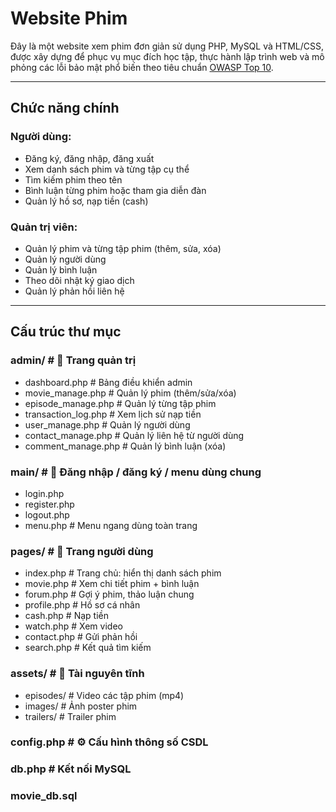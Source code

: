 # Website Phim

Đây là một website xem phim đơn giản sử dụng PHP, MySQL và HTML/CSS, được xây dựng để phục vụ mục đích học tập, thực hành lập trình web và mô phỏng các lỗi bảo mật phổ biến theo tiêu chuẩn [OWASP Top 10](https://owasp.org/Top10/).

---

## Chức năng chính

### Người dùng:
- Đăng ký, đăng nhập, đăng xuất
- Xem danh sách phim và từng tập cụ thể
- Tìm kiếm phim theo tên
- Bình luận từng phim hoặc tham gia diễn đàn
- Quản lý hồ sơ, nạp tiền (cash)

### Quản trị viên:
- Quản lý phim và từng tập phim (thêm, sửa, xóa)
- Quản lý người dùng
- Quản lý bình luận
- Theo dõi nhật ký giao dịch
- Quản lý phản hồi liên hệ

---

##  Cấu trúc thư mục

### admin/ # 📂 Trang quản trị
- dashboard.php # Bảng điều khiển admin
- movie_manage.php # Quản lý phim (thêm/sửa/xóa)
- episode_manage.php # Quản lý từng tập phim
- transaction_log.php # Xem lịch sử nạp tiền
- user_manage.php # Quản lý người dùng
- contact_manage.php # Quản lý liên hệ từ người dùng
- comment_manage.php # Quản lý bình luận (xóa)

### main/ # 📂 Đăng nhập / đăng ký / menu dùng chung
- login.php
- register.php
- logout.php
- menu.php # Menu ngang dùng toàn trang

### pages/ # 📂 Trang người dùng
- index.php # Trang chủ: hiển thị danh sách phim
- movie.php # Xem chi tiết phim + bình luận
- forum.php # Gợi ý phim, thảo luận chung
- profile.php # Hồ sơ cá nhân
- cash.php # Nạp tiền
- watch.php # Xem video
- contact.php # Gửi phản hồi
- search.php # Kết quả tìm kiếm

### assets/ # 📂 Tài nguyên tĩnh
- episodes/ # Video các tập phim (mp4)
- images/ # Ảnh poster phim
- trailers/ # Trailer phim

### config.php # ⚙️ Cấu hình thông số CSDL
### db.php # Kết nối MySQL
### movie_db.sql
